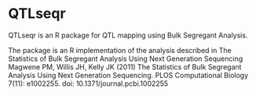 # QTLseqr

QTLseqr is an R package for QTL mapping using Bulk Segregant Analysis.

The package is an R implementation of the analysis described in
The Statistics of Bulk Segregant Analysis Using Next Generation Sequencing 
Magwene PM, Willis JH, Kelly JK (2011) The Statistics of Bulk Segregant Analysis Using Next Generation Sequencing. PLOS Computational Biology 7(11): e1002255. doi: 10.1371/journal.pcbi.1002255
